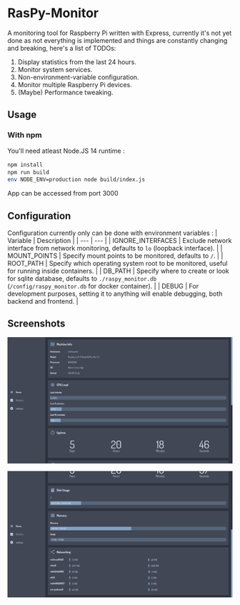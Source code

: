 # RasPy-Monitor
A monitoring tool for Raspberry Pi written with Express, currently it's not yet done as not everything is implemented and things are constantly changing and breaking, here's a list of TODOs:

1. Display statistics from the last 24 hours.
2. Monitor system services.
3. Non-environment-variable configuration.
4. Monitor multiple Raspberry Pi devices.
5. (Maybe) Performance tweaking.

## Usage
### With npm
You'll need atleast Node.JS 14 runtime :

```sh
npm install
npm run build
env NODE_ENV=production node build/index.js
```

App can be accessed from port 3000

## Configuration
Configuration currently only can be done with environment variables :
| Variable | Description |
| --- | --- |
| IGNORE_INTERFACES | Exclude network interface from network monitoring, defaults to `lo` (loopback interface). |
| MOUNT_POINTS | Specify mount points to be monitored, defaults to `/`. |
| ROOT_PATH | Specify which operating system root to be monitored, useful for running inside containers. |
| DB_PATH | Specify where to create or look for sqlite database, defaults to `./raspy_monitor.db` (`/config/raspy_monitor.db` for docker container). |
| DEBUG | For development purposes, setting it to anything will enable debugging, both backend and frontend. |

## Screenshots

![Screenshot 1](imgs/screenshot-1.png)

![Screenshot 2](imgs/screenshot-2.png)
